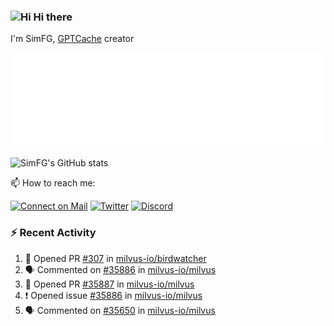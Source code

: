 ### <img src='https://qpluspicture.oss-cn-beijing.aliyuncs.com/6LjjQA/Hi.gif' alt='Hi' width="24"/> Hi there

I'm SimFG, [GPTCache](https://github.com/zilliztech/GPTCache) creator

![Metrics 👋](/metrics.plugin.followup.user.svg)

![SimFG's GitHub stats](https://github-readme-stats.vercel.app/api?username=SimFG&show_icons=true&theme=radical&count_private=true)

📫 How to reach me:

[![Connect on Mail](https://img.shields.io/badge/Ask%20me-anything-1abc9c.svg)](mailto:1142838399@qq.com)
[![Twitter](https://img.shields.io/twitter/follow/FogSim?style=social)](https://twitter.com/FogSim)
[![Discord](https://img.shields.io/discord/1092648432495251507?label=Discord&logo=discord)](https://discord.gg/Q8C6WEjSWV)

### :zap: Recent Activity

<!--START_SECTION:activity-->
1. 💪 Opened PR [#307](https://github.com/milvus-io/birdwatcher/pull/307) in [milvus-io/birdwatcher](https://github.com/milvus-io/birdwatcher)
2. 🗣 Commented on [#35886](https://github.com/milvus-io/milvus/issues/35886) in [milvus-io/milvus](https://github.com/milvus-io/milvus)
3. 💪 Opened PR [#35887](https://github.com/milvus-io/milvus/pull/35887) in [milvus-io/milvus](https://github.com/milvus-io/milvus)
4. ❗️ Opened issue [#35886](https://github.com/milvus-io/milvus/issues/35886) in [milvus-io/milvus](https://github.com/milvus-io/milvus)
5. 🗣 Commented on [#35650](https://github.com/milvus-io/milvus/issues/35650) in [milvus-io/milvus](https://github.com/milvus-io/milvus)
<!--END_SECTION:activity-->

